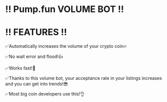 # !! Pump.fun VOLUME BOT !!

# !! FEATURES !!
✅Automatically increases the volume of your crypto coin🔥

✅No wait error and flood!👍

✅Works fast!💪

✅Thanks to this volume bot, your acceptance rate in your listings increases and you can get into trends!😎

✅Most big coin developers use this!👌
